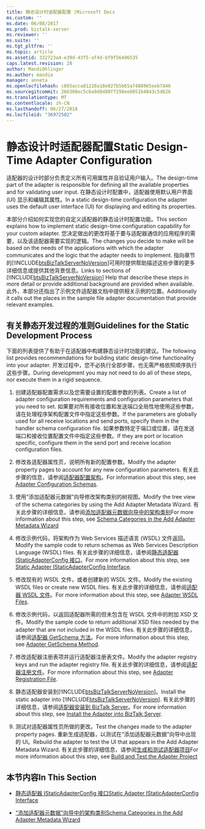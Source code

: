 ```yaml
---
title: 静态设计时适配器配置 |Microsoft Docs
ms.custom: ''
ms.date: 06/08/2017
ms.prod: biztalk-server
ms.reviewer: ''
ms.suite: ''
ms.tgt_pltfrm: ''
ms.topic: article
ms.assetid: 332723a4-e39d-43f5-af4d-bf9f56496535
caps.latest.revision: 28
author: MandiOhlinger
ms.author: mandia
manager: anneta
ms.openlocfilehash: c865acca81228a18e027b5b65a7488965eeb7d46
ms.sourcegitcommit: 266308ec5c6a9d8d80ff298ee6051b4843c5d626
ms.translationtype: MT
ms.contentlocale: zh-CN
ms.lasthandoff: 06/27/2018
ms.locfileid: "36972502"
---
```

# <a name="static-design-time-adapter-configuration"></a><span data-ttu-id="08a94-102">静态设计时适配器配置</span><span class="sxs-lookup"><span data-stu-id="08a94-102">Static Design-Time Adapter Configuration</span></span>
<span data-ttu-id="08a94-103">适配器的设计时部分负责定义所有可用属性并且验证用户输入。</span><span class="sxs-lookup"><span data-stu-id="08a94-103">The design-time part of the adapter is responsible for defining all the available properties and for validating user input.</span></span> <span data-ttu-id="08a94-104">在静态设计时配置中，适配器使用默认用户界面 (UI) 显示和编辑其属性。</span><span class="sxs-lookup"><span data-stu-id="08a94-104">In a static design-time configuration the adapter uses the default user interface (UI) for displaying and editing its properties.</span></span>  
  
 <span data-ttu-id="08a94-105">本部分介绍如何实现您的自定义适配器的静态设计时配置功能。</span><span class="sxs-lookup"><span data-stu-id="08a94-105">This section explains how to implement static design-time configuration capability for your custom adapter.</span></span> <span data-ttu-id="08a94-106">您决定做出的更改将基于要与适配器通信的应用程序的需要，以及该适配器需要实现的逻辑。</span><span class="sxs-lookup"><span data-stu-id="08a94-106">The changes you decide to make will be based on the needs of the applications with which the adapter communicates and the logic that the adapter needs to implement.</span></span> <span data-ttu-id="08a94-107">指向章节的[!INCLUDE[btsBizTalkServerNoVersion](../includes/btsbiztalkservernoversion-md.md)]可用时提供帮助描述这些步骤的更多详细信息或提供其他背景信息。</span><span class="sxs-lookup"><span data-stu-id="08a94-107">Links to sections of [!INCLUDE[btsBizTalkServerNoVersion](../includes/btsbiztalkservernoversion-md.md)] Help that describe these steps in more detail or provide additional background are provided when available.</span></span> <span data-ttu-id="08a94-108">此外，本部分还指出了示例文件适配器文档中提供相关示例的位置。</span><span class="sxs-lookup"><span data-stu-id="08a94-108">Additionally it calls out the places in the sample file adapter documentation that provide relevant examples.</span></span>  
  
## <a name="guidelines-for-the-static-development-process"></a><span data-ttu-id="08a94-109">有关静态开发过程的准则</span><span class="sxs-lookup"><span data-stu-id="08a94-109">Guidelines for the Static Development Process</span></span>  
 <span data-ttu-id="08a94-110">下面的列表提供了有助于在适配器中构建静态设计时功能的建议。</span><span class="sxs-lookup"><span data-stu-id="08a94-110">The following list provides recommendations for building static design-time functionality into your adapter.</span></span> <span data-ttu-id="08a94-111">开发过程中，您不必执行全部步骤，也无需严格依照顺序执行这些步骤。</span><span class="sxs-lookup"><span data-stu-id="08a94-111">During development you may not need to do all of these steps, nor execute them in a rigid sequence.</span></span>  
  
1. <span data-ttu-id="08a94-112">创建适配器配置需求以及您需要设置的配置参数的列表。</span><span class="sxs-lookup"><span data-stu-id="08a94-112">Create a list of adapter configuration requirements and configuration parameters that you need to set.</span></span> <span data-ttu-id="08a94-113">如果要对所有接收位置和发送端口全局性地使用这些参数，请在处理程序架构配置文件中指定这些参数。</span><span class="sxs-lookup"><span data-stu-id="08a94-113">If the parameters are globally used for all receive locations and send ports, specify them in the handler schema configuration file.</span></span> <span data-ttu-id="08a94-114">如果参数特定于端口或位置，请在发送端口和接收位置配置文件中指定这些参数。</span><span class="sxs-lookup"><span data-stu-id="08a94-114">If they are port or location specific, configure them in the send port and receive location configuration files.</span></span>  
  
2. <span data-ttu-id="08a94-115">修改各适配器属性页，说明所有新的配置参数。</span><span class="sxs-lookup"><span data-stu-id="08a94-115">Modify the adapter property pages to account for any new configuration parameters.</span></span> <span data-ttu-id="08a94-116">有关此步骤的信息，请参阅[适配器配置架构](../core/adapter-configuration-schemas.md)。</span><span class="sxs-lookup"><span data-stu-id="08a94-116">For information about this step, see [Adapter Configuration Schemas](../core/adapter-configuration-schemas.md).</span></span>  
  
3. <span data-ttu-id="08a94-117">使用“添加适配器元数据”向导修改架构类别的树视图。</span><span class="sxs-lookup"><span data-stu-id="08a94-117">Modify the tree view of the schema categories by using the Add Adapter Metadata Wizard.</span></span> <span data-ttu-id="08a94-118">有关此步骤的详细信息，请参阅[添加适配器元数据向导中的架构类别](../core/schema-categories-in-the-add-adapter-metadata-wizard.md)</span><span class="sxs-lookup"><span data-stu-id="08a94-118">For more information about this step, see [Schema Categories in the Add Adapter Metadata Wizard](../core/schema-categories-in-the-add-adapter-metadata-wizard.md)</span></span>  
  
4. <span data-ttu-id="08a94-119">修改示例代码，将架构作为 Web Services 描述语言 (WSDL) 文件返回。</span><span class="sxs-lookup"><span data-stu-id="08a94-119">Modify the sample code to return schemas as Web Services Description Language (WSDL) files.</span></span> <span data-ttu-id="08a94-120">有关此步骤的详细信息，请参阅[静态适配器 IStaticAdapterConfig 接口](../core/static-adapter-istaticadapterconfig-interface.md)。</span><span class="sxs-lookup"><span data-stu-id="08a94-120">For more information about this step, see [Static Adapter IStaticAdapterConfig Interface](../core/static-adapter-istaticadapterconfig-interface.md).</span></span>  
  
5. <span data-ttu-id="08a94-121">修改现有的 WSDL 文件，或者创建新的 WSDL 文件。</span><span class="sxs-lookup"><span data-stu-id="08a94-121">Modify the existing WSDL files or create new WSDL files.</span></span> <span data-ttu-id="08a94-122">有关此步骤的详细信息，请参阅[适配器 WSDL 文件](../core/adapter-wsdl-files.md)。</span><span class="sxs-lookup"><span data-stu-id="08a94-122">For more information about this step, see [Adapter WSDL Files](../core/adapter-wsdl-files.md).</span></span>  
  
6. <span data-ttu-id="08a94-123">修改示例代码，以返回适配器所需的但未包含在 WSDL 文件中的附加 XSD 文件。</span><span class="sxs-lookup"><span data-stu-id="08a94-123">Modify the sample code to return additional XSD files needed by the adapter that are not included in the WSDL files.</span></span> <span data-ttu-id="08a94-124">有关此步骤的详细信息，请参阅[适配器 GetSchema 方法](../core/adapter-getschema-method.md)。</span><span class="sxs-lookup"><span data-stu-id="08a94-124">For more information about this step, see [Adapter GetSchema Method](../core/adapter-getschema-method.md).</span></span>  
  
7. <span data-ttu-id="08a94-125">修改适配器注册表项并运行适配器注册表文件。</span><span class="sxs-lookup"><span data-stu-id="08a94-125">Modify the adapter registry keys and run the adapter registry file.</span></span> <span data-ttu-id="08a94-126">有关此步骤的详细信息，请参阅[适配器注册文件](../core/adapter-registration-file.md)。</span><span class="sxs-lookup"><span data-stu-id="08a94-126">For more information about this step, see [Adapter Registration File](../core/adapter-registration-file.md).</span></span>  
  
8. <span data-ttu-id="08a94-127">静态适配器安装到[!INCLUDE[btsBizTalkServerNoVersion](../includes/btsbiztalkservernoversion-md.md)]。</span><span class="sxs-lookup"><span data-stu-id="08a94-127">Install the static adapter into [!INCLUDE[btsBizTalkServerNoVersion](../includes/btsbiztalkservernoversion-md.md)].</span></span> <span data-ttu-id="08a94-128">有关此步骤的详细信息，请参阅[适配器安装到 BizTalk Server](../core/install-the-adapter-into-biztalk-server.md)。</span><span class="sxs-lookup"><span data-stu-id="08a94-128">For more information about this step, see [Install the Adapter into BizTalk Server](../core/install-the-adapter-into-biztalk-server.md).</span></span>  
  
9. <span data-ttu-id="08a94-129">测试对适配器属性页所做的更改。</span><span class="sxs-lookup"><span data-stu-id="08a94-129">Test the changes made to the adapter property pages.</span></span> <span data-ttu-id="08a94-130">重新生成适配器，以测试在“添加适配器元数据”向导中出现的 UI。</span><span class="sxs-lookup"><span data-stu-id="08a94-130">Rebuild the adapter to test the UI that appears in the Add Adapter Metadata Wizard.</span></span> <span data-ttu-id="08a94-131">有关此步骤的详细信息，请参阅[生成和测试适配器项目](../core/build-and-test-the-adapter-project.md)</span><span class="sxs-lookup"><span data-stu-id="08a94-131">For more information about this step, see [Build and Test the Adapter Project](../core/build-and-test-the-adapter-project.md)</span></span>  
  
## <a name="in-this-section"></a><span data-ttu-id="08a94-132">本节内容</span><span class="sxs-lookup"><span data-stu-id="08a94-132">In This Section</span></span>  
  
-   [<span data-ttu-id="08a94-133">静态适配器 IStaticAdapterConfig 接口</span><span class="sxs-lookup"><span data-stu-id="08a94-133">Static Adapter IStaticAdapterConfig Interface</span></span>](../core/static-adapter-istaticadapterconfig-interface.md)  
  
-   [<span data-ttu-id="08a94-134">“添加适配器元数据”向导中的架构类别</span><span class="sxs-lookup"><span data-stu-id="08a94-134">Schema Categories in the Add Adapter Metadata Wizard</span></span>](../core/schema-categories-in-the-add-adapter-metadata-wizard.md)